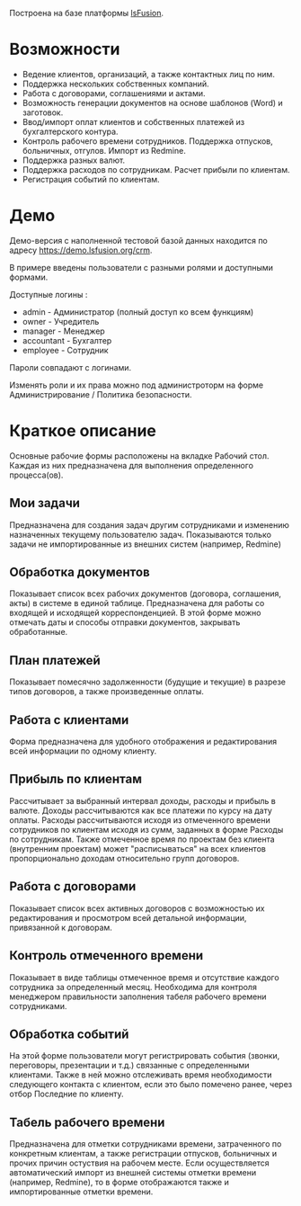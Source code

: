 Построена на базе платформы [lsFusion](https://github.com/lsfusion/platform).

# Возможности

* Ведение клиентов, организаций, а также контактных лиц по ним.
* Поддержка нескольких собственных компаний.
* Работа с договорами, соглашениями и актами.
* Возможность генерации документов на основе шаблонов (Word) и заготовок.
* Ввод/импорт оплат клиентов и собственных платежей из бухгалтерского контура.
* Контроль рабочего времени сотрудников. Поддержка отпусков, больничных, отгулов. Импорт из Redmine.
* Поддержка разных валют.
* Поддержка расходов по сотрудникам. Расчет прибыли по клиентам.
* Регистрация событий по клиентам.

# Демо

Демо-версия с наполненной тестовой базой данных находится по адресу https://demo.lsfusion.org/crm.

В примере введены пользователи с разными ролями и доступными формами.

Доступные логины :
* admin - Администратор (полный доступ ко всем функциям)
* owner - Учредитель
* manager - Менеджер
* accountant - Бухгалтер
* employee - Сотрудник

Пароли совпадают с логинами.

Изменять роли и их права можно под администроторм на форме Администрирование / Политика безопасности.

# Краткое описание

Основные рабочие формы расположены на вкладке Рабочий стол. Каждая из них предназначена для выполнения определенного процесса(ов).

## Мои задачи

Предназначена для создания задач другим сотрудниками и изменению назначенных текущему пользователю задач. Показываются только задачи не импортированные из внешних систем (например, Redmine)

## Обработка документов

Показывает список всех рабочих документов (договора, соглашения, акты) в системе в единой таблице. Предназначена для работы со входящей и исходящей корреспонденцией. В этой форме можно отмечать даты и способы отправки документов, закрывать обработанные.

## План платежей

Показывает помесячно задолженности (будущие и текущие) в разрезе типов договоров, а также произведенные оплаты.

## Работа с клиентами

Форма предназначена для удобного отображения и редактирования всей информации по одному клиенту. 

## Прибыль по клиентам

Рассчитывает за выбранный интервал доходы, расходы и прибыль в валюте. Доходы рассчитываются как все платежи по курсу на дату оплаты. Расходы рассчитываются исходя из отмеченного времени сотрудников по клиентам исходя из сумм, заданных в форме Расходы по сотрудникам. Также отмеченное время по проектам без клиента (внутренним проектам) может "расписываться" на всех клиентов пропорционально доходам относительно групп договоров.

## Работа с договорами

Показывает список всех активных договоров с возможностью их редактирования и просмотром всей детальной информации, привязанной к договорам.

## Контроль отмеченного времени

Показывает в виде таблицы отмеченное время и отсутствие каждого сотрудника за определенный месяц. Необходима для контроля менеджером правильности заполнения табеля рабочего времени сотрудниками.

## Обработка событий

На этой форме пользователи могут регистрировать события (звонки, переговоры, презентации и т.д.) связанные с определенными клиентами. Также в ней можно отслеживать время необходимости следующего контакта с клиентом, если это было помечено ранее, через отбор Последние по клиенту.

## Табель рабочего времени

Предназначена для отметки сотрудниками времени, затраченного по конкретным клиентам, а также регистрации отпусков, больничных и прочих причин остуствия на рабочем месте. Если осуществляется автоматический импорт из внешней системы отметки времени (например, Redmine), то в форме отображаются также и импортированные отметки времени.

